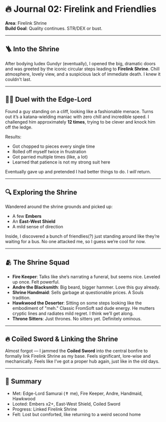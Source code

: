# 🔥 Journal 02: Firelink and Friendlies

**Area**: Firelink Shrine  
**Build Goal**: Quality continues. STR/DEX or bust.

---

## 🪜 Into the Shrine

After bodying Iudex Gundyr (eventually), I opened the big, dramatic doors and was greeted by the iconic circular steps leading to **Firelink Shrine**. Chill atmosphere, lovely view, and a suspicious lack of immediate death. I knew it couldn't last.

---

## 🧍‍♂️ Duel with the Edge-Lord

Found a guy standing on a cliff, looking like a fashionable menace. Turns out it’s a katana-wielding maniac with zero chill and incredible speed. I challenged him approximately **12 times**, trying to be clever and knock him off the ledge.

Results:
- Got chopped to pieces every single time
- Rolled off myself twice in frustration
- Got parried multiple times (like, a lot)
- Learned that patience is not my strong suit here

Eventually gave up and pretended I had better things to do. I *will* return.

---

## 🔍 Exploring the Shrine

Wandered around the shrine grounds and picked up:
- A few **Embers**
- An **East-West Shield**
- A mild sense of direction

Inside, I discovered a bunch of friendlies(?) just standing around like they’re waiting for a bus. No one attacked me, so I guess we’re cool for now.

---

## 🫂 The Shrine Squad

- **Fire Keeper**: Talks like she’s narrating a funeral, but seems nice. Leveled up once. Felt powerful.
- **Andre the Blacksmith**: Big beard, bigger hammer. Love this guy already.
- **Shrine Handmaid**: Sells garbage at questionable prices. A Souls tradition.
- **Hawkwood the Deserter**: Sitting on some steps looking like the embodiment of "meh." Classic FromSoft sad dude energy. He mutters cryptic lines and radiates mild regret. I think we’ll get along.
- **Throne Sitters**: Just thrones. No sitters yet. Definitely ominous.

---

## 🔥 Coiled Sword & Linking the Shrine

Almost forgot — I jammed the **Coiled Sword** into the central bonfire to formally link Firelink Shrine as my base. Feels significant, lore-wise and mechanically. Feels like I’ve got a proper hub again, just like in the old days.

---

## 🧃 Summary

- Met: Edge-Lord Samurai (✝️ me), Fire Keeper, Andre, Handmaid, Hawkwood  
- Looted: Embers x2+, East-West Shield, Coiled Sword  
- Progress: Linked Firelink Shrine  
- Felt: Lost but comforted, like returning to a weird second home
